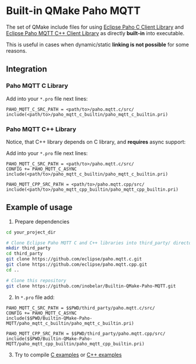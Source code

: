 # Built-in QMake Paho MQTT

The set of QMake include files for using [Eclipse Paho C Client Library](https://github.com/eclipse/paho.mqtt.c) and [Eclipse Paho MQTT C++ Client Library](https://github.com/eclipse/paho.mqtt.cpp) as directly **built-in** into executable. 

This is useful in cases when dynamic/static **linking is not possible** for some reasons.

## Integration

### Paho MQTT C Library

Add into your `*.pro` file next lines:

```qmake
PAHO_MQTT_C_SRC_PATH = <path/to>/paho.mqtt.c/src/
include(<path/to>/paho_mqtt_c_builtin/paho_mqtt_c_builtin.pri)
```

### Paho MQTT C++ Library

Notice, that C++ library depends on C library, and **requires** async support:

Add into your `*.pro` file next lines:

```qmake
PAHO_MQTT_C_SRC_PATH = <path/to>/paho.mqtt.c/src/
CONFIG += PAHO_MQTT_C_ASYNC
include(<path/to>/paho_mqtt_c_builtin/paho_mqtt_c_builtin.pri)

PAHO_MQTT_CPP_SRC_PATH = <path/to>/paho.mqtt.cpp/src/
include(<path/to>/paho_mqtt_cpp_builtin/paho_mqtt_cpp_builtin.pri)
```

## Example of usage

1. Prepare dependencies

```bash
cd your_project_dir

# Clone Eclipse Paho MQTT C and C++ libraries into third_party/ directory
mkdir third_party
cd third_party
git clone https://github.com/eclipse/paho.mqtt.c.git
git clone https://github.com/eclipse/paho.mqtt.cpp.git
cd ..

# Clone this repository
git clone https://github.com/inobelar/Builtin-QMake-Paho-MQTT.git
```

2. In `*.pro` file add:

```qmake
PAHO_MQTT_C_SRC_PATH = $$PWD/third_party/paho.mqtt.c/src/
CONFIG += PAHO_MQTT_C_ASYNC
include($$PWD/Builtin-QMake-Paho-MQTT/paho_mqtt_c_builtin/paho_mqtt_c_builtin.pri)

PAHO_MQTT_CPP_SRC_PATH = $$PWD/third_party/paho.mqtt.cpp/src/
include($$PWD/Builtin-QMake-Paho-MQTT/paho_mqtt_cpp_builtin/paho_mqtt_cpp_builtin.pri)
```

3. Try to compile [C examples](https://github.com/eclipse/paho.mqtt.c/tree/master/src/samples) or [C++ examples](https://github.com/eclipse/paho.mqtt.cpp/tree/master/src/samples)

